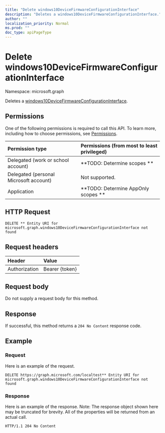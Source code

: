 ```yaml
---
title: "Delete windows10DeviceFirmwareConfigurationInterface"
description: "Deletes a windows10DeviceFirmwareConfigurationInterface."
author: ""
localization_priority: Normal
ms.prod: ""
doc_type: apiPageType
---
```


# Delete windows10DeviceFirmwareConfigurationInterface

Namespace: microsoft.graph

Deletes a [windows10DeviceFirmwareConfigurationInterface](../resources/windows10devicefirmwareconfigurationinterface.md).

## Permissions
One of the following permissions is required to call this API. To learn more, including how to choose permissions, see [Permissions](/concepts/permissions-reference.md).

|Permission type|Permissions (from most to least privileged)|
|:---|:---|
|Delegated (work or school account)|**TODO: Determine scopes **|
|Delegated (personal Microsoft account)|Not supported.|
|Application|**TODO: Determine AppOnly scopes **|

## HTTP Request
<!-- {
  "blockType": "ignored"
}
-->
``` http
DELETE ** Entity URI for microsoft.graph.windows10DeviceFirmwareConfigurationInterface not found
```

## Request headers
|Header|Value|
|:---|:---|
|Authorization|Bearer {token}|

## Request body
Do not supply a request body for this method.

## Response
If successful, this method returns a `204 No Content` response code.

## Example

### Request
Here is an example of the request.
<!-- {
  "blockType": "request",
  "name": "delete_windows10devicefirmwareconfigurationinterface"
}
-->
``` http
DELETE https://graph.microsoft.com/localtest** Entity URI for microsoft.graph.windows10DeviceFirmwareConfigurationInterface not found
```

### Response
Here is an example of the response. Note: The response object shown here may be truncated for brevity. All of the properties will be returned from an actual call.
<!-- {
  "blockType": "response",
  "truncated": true
}
-->
``` http
HTTP/1.1 204 No Content
```

